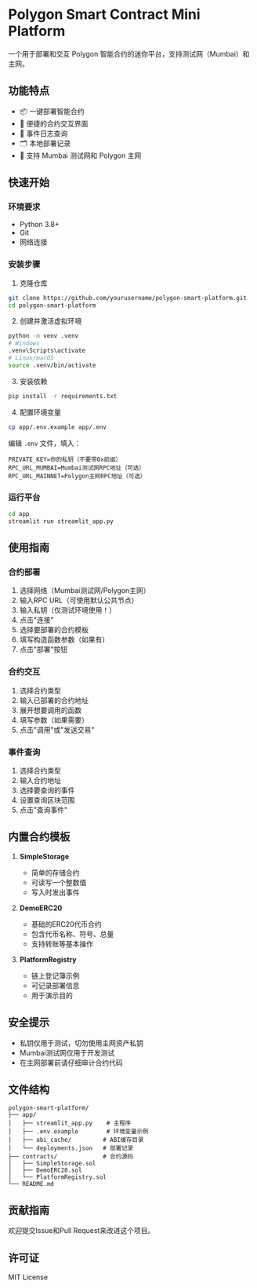 # Polygon Smart Contract Mini Platform

一个用于部署和交互 Polygon 智能合约的迷你平台，支持测试网（Mumbai）和主网。

## 功能特点

- 📦 一键部署智能合约
- 🔧 便捷的合约交互界面
- 📡 事件日志查询
- 🗂️ 本地部署记录
- 💫 支持 Mumbai 测试网和 Polygon 主网

## 快速开始

### 环境要求

- Python 3.8+
- Git
- 网络连接

### 安装步骤

1. 克隆仓库
```bash
git clone https://github.com/yourusername/polygon-smart-platform.git
cd polygon-smart-platform
```

2. 创建并激活虚拟环境
```bash
python -m venv .venv
# Windows
.venv\Scripts\activate
# Linux/macOS
source .venv/bin/activate
```

3. 安装依赖
```bash
pip install -r requirements.txt
```

4. 配置环境变量
```bash
cp app/.env.example app/.env
```
编辑 `.env` 文件，填入：
```
PRIVATE_KEY=你的私钥（不要带0x前缀）
RPC_URL_MUMBAI=Mumbai测试网RPC地址（可选）
RPC_URL_MAINNET=Polygon主网RPC地址（可选）
```

### 运行平台

```bash
cd app
streamlit run streamlit_app.py
```

## 使用指南

### 合约部署

1. 选择网络（Mumbai测试网/Polygon主网）
2. 输入RPC URL（可使用默认公共节点）
3. 输入私钥（仅测试环境使用！）
4. 点击"连接"
5. 选择要部署的合约模板
6. 填写构造函数参数（如果有）
7. 点击"部署"按钮

### 合约交互

1. 选择合约类型
2. 输入已部署的合约地址
3. 展开想要调用的函数
4. 填写参数（如果需要）
5. 点击"调用"或"发送交易"

### 事件查询

1. 选择合约类型
2. 输入合约地址
3. 选择要查询的事件
4. 设置查询区块范围
5. 点击"查询事件"

## 内置合约模板

1. **SimpleStorage**
   - 简单的存储合约
   - 可读写一个整数值
   - 写入时发出事件

2. **DemoERC20**
   - 基础的ERC20代币合约
   - 包含代币名称、符号、总量
   - 支持转账等基本操作

3. **PlatformRegistry**
   - 链上登记簿示例
   - 可记录部署信息
   - 用于演示目的

## 安全提示

- 私钥仅用于测试，切勿使用主网资产私钥
- Mumbai测试网仅用于开发测试
- 在主网部署前请仔细审计合约代码

## 文件结构

```
polygon-smart-platform/
├── app/
│   ├── streamlit_app.py    # 主程序
│   ├── .env.example        # 环境变量示例
│   ├── abi_cache/         # ABI缓存目录
│   └── deployments.json   # 部署记录
├── contracts/             # 合约源码
│   ├── SimpleStorage.sol
│   ├── DemoERC20.sol
│   └── PlatformRegistry.sol
└── README.md
```

## 贡献指南

欢迎提交Issue和Pull Request来改进这个项目。

## 许可证

MIT License